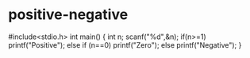 # positive-negative
#include<stdio.h>
int main()
{
int n;
scanf("%d",&n);
if(n>=1)
printf("Positive");
else if (n==0)
printf("Zero");
else
printf("Negative");
}
